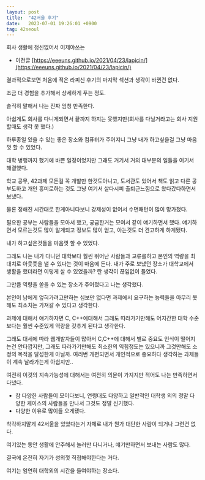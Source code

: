 ```yaml
---
layout: post
title:  "42서울 후기"
date:   2023-07-01 19:26:01 +0900
tag: 42seoul
---
```



회사 생활에 정신없어서 이제야쓰는

- 이전글 [https://eeeuns.github.io/2021/04/23/lapicin/](https://eeeuns.github.io/2021/04/23/lapicin/)

결과적으로보면 처음에 적은 라피신 후기의 마지막 섹션과 생각이 바뀐건 없다.

조금 더 경험을 추가해서 상세하게 푸는 정도.

솔직히 말해서 나는 진짜 엄청 만족한다.

아쉽게도 회사를 다니게되면서 끝까지 하지는 못했지만(회사를 다닐거라고는 회사 지원할때도 생각 못 했다.)

하루종일 있을 수 있는 좋은 장소와 컴퓨터가 주어지니 그냥 내가 하고싶을걸 그냥 마음 껏 할 수 있었다. 

대학 병행까지 했기에 바쁜 일정이었지만 그래도 거기서 거의 대부분의 일들을 여기서 해결했다.

학교 공무, 42과제 모든걸 꼭 개발만 한것도아니고, 도서관도 있어서 책도 읽고 다른 공부도하고 개인 흥미로하는 것도 그냥 여기서 살다시피 출퇴근느낌으로 왔다갔다하면서 보냈다. 

물론 정해진 시간대로 한게아니다보니 강제성이 없어서 수면패턴이 많이 망가졌다.

필요한 공부는 사람들을 모아서 했고, 궁금한거는 모여서 같이 얘기하면서 했다. 얘기하면서 모르는것도 많이 알게되고 정보도 많이 얻고, 아는것도 더 견고하게 하게됐다.

내가 하고싶은것들을 마음껏 할 수 있었다.

그래도 나는 내가 다니던 대학보다 훨씬 뛰어난 사람들과 교류를하고 본인의 역량을 최대치로 아웃풋을 낼 수 있다는 것이 마음에 든다. 내가 주로 보냈던 장소가 대학교에서 생활을 했더라면 이렇게 살 수 있었을까? 란 생각이 끊임없이 들었다.

그만큼 역량을 쏟을 수 있는 장소가 주어졌다고 나는 생각했다.

본인이 남에게 엎혀가려고만하는 심보만 없다면 과제에서 요구하는 능력들을 아무리 못해도 최소치는 가져갈 수 있다고 생각한다.

과제에 대해서 얘기하자면 C, C++에대해서 그래도 따라가기만해도 어지간한 대학 수준보다는 훨씬 수준있게 역량을 갖추게 된다고 생각한다.

그래도 대세에 따라 웹개발자들이 많아서 C,C++에 대해서 별로 중요도 인식이 떨어지는건 안타깝지만, 그래도 따라가기만해도 최소한의 익힘정도는 있으니까 그것만해도 소정의 목적을 달성한게 아닐까. 여러번 개편되면서 개인적으로 중요하다 생각하는 과제들이 계속 날라가는게 아쉽지만..

여전히 이것의 지속가능성에 대해서는 여전히 의문이 가지지만 적어도 나는 만족하면서 다녔다.

- 참 다양한 사람들이 모이다보니, 연령대도 다양하고 일반적인 대학생 외의 정말 다양한 케이스의 사람들을 만나서 그것도 정말 신기했다. 
- 다양한 이유로 많이들 오게됐다.

착각하지말게 42서울을 있었다는거 자체로 내가 뭔가 대단한 사람이 되거나 그런건 없다.

여기있는 동안 생활에 안주해서 놀러만 다니거나, 얘기만하면서 보내는 사람도 많다.

결국에 온전히 자기가 성의껏 직접해야한다는 거다.

여기는 엄연히 대학외의 시간을 들여야하는 장소다.








